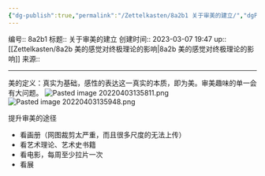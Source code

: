```yaml
---
{"dg-publish":true,"permalink":"/Zettelkasten/8a2b1 关于审美的建立/","dgPassFrontmatter":true}
---
```


编号:: 8a2b1
标题:: 关于审美的建立
创建时间:: 2023-03-07 19:47
up:: [[Zettelkasten/8a2b 美的感觉对终极理论的影响\|8a2b 美的感觉对终极理论的影响]]
来源:: 

---
美的定义：真实为基础，感性的表达这一真实的本质，即为美。审美趣味的单一会有大问题。
![Pasted image 20220403135811.png](/img/user/attachment/Pasted%20image%2020220403135811.png)
![Pasted image 20220403135948.png](/img/user/attachment/Pasted%20image%2020220403135948.png)

提升审美的途径
- 看画册（网图裁剪太严重，而且很多尺度的无法上传）
- 看艺术理论、艺术史书籍
- 看电影，每周至少拉片一次
- 看展